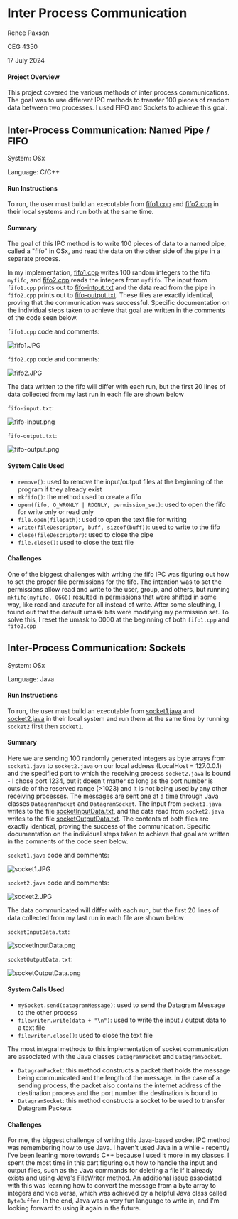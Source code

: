# Inter Process Communication 
Renee Paxson

CEG 4350 

17 July 2024

#### Project Overview
This project covered the various methods of inter process communications. The goal was to use different IPC methods to transfer 100 pieces of random data between two processes. I used FIFO and Sockets to achieve this goal. 

## Inter-Process Communication: Named Pipe / FIFO
System: OSx

Language: C/C++

#### Run Instructions

To run, the user must build an executable from [fifo1.cpp](fifo1.cpp) and [fifo2.cpp](fifo2.cpp) in their local systems and run both at the same time. 

#### Summary
The goal of this IPC method is to write 100 pieces of data to a named pipe, called a "fifo" in OSx, and read the data on the other side of the pipe in a separate process. 

In my implementation, [fifo1.cpp](fifo1.cpp) writes 100 random integers to the fifo `myfifo`, and [fifo2.cpp](fifo2.cpp) reads the integers from `myfifo`. The input from `fifo1.cpp` prints out to [fifo-intput.txt](fifo-input.txt) and the data read from the pipe in `fifo2.cpp` prints out to [fifo-output.txt](./fifo-output.txt). These files are exactly identical, proving that the communication was successful. Specific documentation on the individual steps taken to achieve that goal are written in the comments of the code seen below.

`fifo1.cpp` code and comments:

![fifo1.JPG](./images/fifo1.JPG)

`fifo2.cpp` code and comments:

![fifo2.JPG](./images/fifo2.JPG)

The data written to the fifo will differ with each run, but the first 20 lines of data collected from my last run in each file  are shown below

`fifo-input.txt`:

![fifo-input.png](./images/fifo-input.png)

`fifo-output.txt`:

![fifo-output.png](./images/fifo-output.png)

#### System Calls Used
- `remove()`: used to remove the input/output files at the beginning of the program if they already exist 
- `mkfifo()`: the method used to create a fifo
- `open(fifo, O_WRONLY | RDONLY, permission_set)`: used to open the fifo for write only or read only
- `file.open(filepath)`: used to open the text file for writing
- `write(fileDescriptor, buff, sizeof(buff))`: used to write to the fifo
- `close(fileDescriptor)`: used to close the pipe 
- `file.close()`: used to close the text file

#### Challenges

One of the biggest challenges with writing the fifo IPC was figuring out how to set the proper file permissions for the fifo. The intention was to set the permissions allow read and write to the user, group, and others, but running `mkfifo(myfifo, 0666)` resulted in permissions that were shifted in some way, like read and *execute* for all instead of write. After some sleuthing, I found out that the default umask bits were modifying my permission set. To solve this, I reset the umask to 0000 at the beginning of both `fifo1.cpp` and `fifo2.cpp`  

## Inter-Process Communication: Sockets
System: OSx

Language: Java

#### Run Instructions
To run, the user must build an executable from [socket1.java](./socket1.java) and [socket2.java](./socket2.java) in their local system and run them at the same time by running `socket2` first then `socket1`.

#### Summary
Here we are sending 100 randomly generated integers as byte arrays from `socket1.java` to `socket2.java` on our local address (LocalHost = 127.0.0.1) and the specified port to which the receiving process `socket2.java` is bound - I chose port 1234, but it doesn't matter so long as the port number is outside of the reserved range (>1023) and it is not being used by any other receiving processes. The messages are sent one at a time through Java classes `DatagramPacket` and `DatagramSocket`. The input from `socket1.java` writes to the file [socketInputData.txt](./socketInputData.txt), and the data read from `socket2.java` writes to the file [socketOutputData.txt](./socketOutputData.txt). The contents of both files are exactly identical, proving the success of the communication. Specific documentation on the individual steps taken to achieve that goal are written in the comments of the code seen below.

`socket1.java` code and comments:

![socket1.JPG](./images/socket1.JPG)

`socket2.java` code and comments:

![socket2.JPG](./images/socket2.JPG)

The data communicated will differ with each run, but the first 20 lines of data collected from my last run in each file  are shown below

`socketInputData.txt`:

![socketInputData.png](./images/socketInputData.png)

`socketOutputData.txt`:

![socketOutputData.png](./images/socketOutputData.png)

#### System Calls Used
- `mySocket.send(datagramMessage)`: used to send the Datagram Message to the other process
- `filewriter.write(data + "\n")`: used to write the input / output data to a text file
- `filewriter.close()`: used to close the text file

The most integral methods to this implementation of socket communication are associated with the Java classes `DatagramPacket` and `DatagramSocket`. 

- `DatagramPacket`: this method constructs a packet that holds the message being communicated and the length of the message. In the case of a sending process, the packet also contains the internet address of the destination process and the port number the destination is bound to
- `DatagramSocket`: this method constructs a socket to be used to transfer Datagram Packets

#### Challenges
For me, the biggest challenge of writing this Java-based socket IPC method was remembering how to use Java. I haven't used Java in a while - recently I've been leaning more towards C++ because I used it more in my classes. I spent the most time in this part figuring out how to handle the input and output files, such as the Java commands for deleting a file if it already exists and using Java's FileWriter method. An additional issue associated with this was learning how to convert the message from a byte array to integers and vice versa, which was achieved by a helpful Java class called `ByteBuffer`. In the end, Java was a very fun language to write in, and I'm looking forward to using it again in the future.
